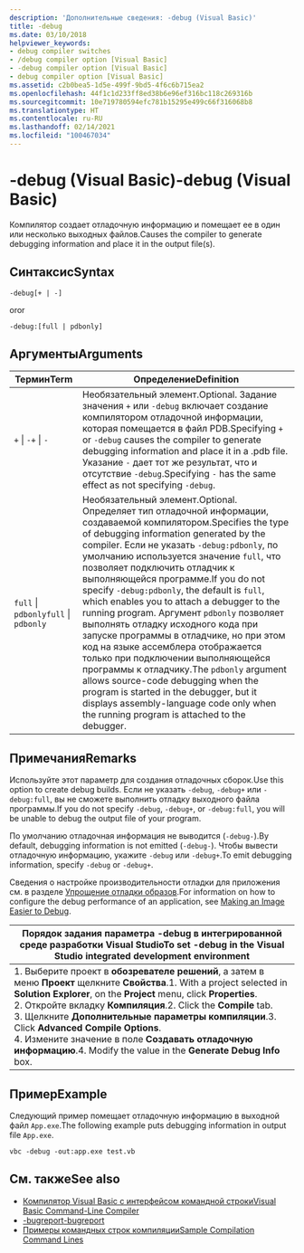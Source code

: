 ```yaml
---
description: 'Дополнительные сведения: -debug (Visual Basic)'
title: -debug
ms.date: 03/10/2018
helpviewer_keywords:
- debug compiler switches
- /debug compiler option [Visual Basic]
- -debug compiler option [Visual Basic]
- debug compiler option [Visual Basic]
ms.assetid: c2b0bea5-1d5e-499f-9bd5-4f6c6b715ea2
ms.openlocfilehash: 44f1c1d233ff8ed38b6e96ef316bc118c269316b
ms.sourcegitcommit: 10e719780594efc781b15295e499c66f316068b8
ms.translationtype: HT
ms.contentlocale: ru-RU
ms.lasthandoff: 02/14/2021
ms.locfileid: "100467034"
---
```

# <a name="-debug-visual-basic"></a><span data-ttu-id="db76e-103">-debug (Visual Basic)</span><span class="sxs-lookup"><span data-stu-id="db76e-103">-debug (Visual Basic)</span></span>

<span data-ttu-id="db76e-104">Компилятор создает отладочную информацию и помещает ее в один или несколько выходных файлов.</span><span class="sxs-lookup"><span data-stu-id="db76e-104">Causes the compiler to generate debugging information and place it in the output file(s).</span></span>

## <a name="syntax"></a><span data-ttu-id="db76e-105">Синтаксис</span><span class="sxs-lookup"><span data-stu-id="db76e-105">Syntax</span></span>

```console
-debug[+ | -]
```

<span data-ttu-id="db76e-106">or</span><span class="sxs-lookup"><span data-stu-id="db76e-106">or</span></span>

```console
-debug:[full | pdbonly]
```

## <a name="arguments"></a><span data-ttu-id="db76e-107">Аргументы</span><span class="sxs-lookup"><span data-stu-id="db76e-107">Arguments</span></span>

|<span data-ttu-id="db76e-108">Термин</span><span class="sxs-lookup"><span data-stu-id="db76e-108">Term</span></span>|<span data-ttu-id="db76e-109">Определение</span><span class="sxs-lookup"><span data-stu-id="db76e-109">Definition</span></span>|
|---|---|
|<span data-ttu-id="db76e-110">`+` &#124; `-`</span><span class="sxs-lookup"><span data-stu-id="db76e-110">`+` &#124; `-`</span></span>|<span data-ttu-id="db76e-111">Необязательный элемент.</span><span class="sxs-lookup"><span data-stu-id="db76e-111">Optional.</span></span> <span data-ttu-id="db76e-112">Задание значения `+` или `-debug` включает создание компилятором отладочной информации, которая помещается в файл PDB.</span><span class="sxs-lookup"><span data-stu-id="db76e-112">Specifying `+` or `-debug` causes the compiler to generate debugging information and place it in a .pdb file.</span></span> <span data-ttu-id="db76e-113">Указание `-` дает тот же результат, что и отсутствие `-debug`.</span><span class="sxs-lookup"><span data-stu-id="db76e-113">Specifying `-` has the same effect as not specifying `-debug`.</span></span>|
|<span data-ttu-id="db76e-114">`full` &#124; `pdbonly`</span><span class="sxs-lookup"><span data-stu-id="db76e-114">`full` &#124; `pdbonly`</span></span>|<span data-ttu-id="db76e-115">Необязательный элемент.</span><span class="sxs-lookup"><span data-stu-id="db76e-115">Optional.</span></span> <span data-ttu-id="db76e-116">Определяет тип отладочной информации, создаваемой компилятором.</span><span class="sxs-lookup"><span data-stu-id="db76e-116">Specifies the type of debugging information generated by the compiler.</span></span> <span data-ttu-id="db76e-117">Если не указать `-debug:pdbonly`, по умолчанию используется значение `full`, что позволяет подключить отладчик к выполняющейся программе.</span><span class="sxs-lookup"><span data-stu-id="db76e-117">If you do not specify `-debug:pdbonly`, the default is `full`, which enables you to attach a debugger to the running program.</span></span> <span data-ttu-id="db76e-118">Аргумент `pdbonly` позволяет выполнять отладку исходного кода при запуске программы в отладчике, но при этом код на языке ассемблера отображается только при подключении выполняющейся программы к отладчику.</span><span class="sxs-lookup"><span data-stu-id="db76e-118">The `pdbonly` argument allows source-code debugging when the program is started in the debugger, but it displays assembly-language code only when the running program is attached to the debugger.</span></span>|

## <a name="remarks"></a><span data-ttu-id="db76e-119">Примечания</span><span class="sxs-lookup"><span data-stu-id="db76e-119">Remarks</span></span>

<span data-ttu-id="db76e-120">Используйте этот параметр для создания отладочных сборок.</span><span class="sxs-lookup"><span data-stu-id="db76e-120">Use this option to create debug builds.</span></span> <span data-ttu-id="db76e-121">Если не указать `-debug`, `-debug+` или `-debug:full`, вы не сможете выполнить отладку выходного файла программы.</span><span class="sxs-lookup"><span data-stu-id="db76e-121">If you do not specify `-debug`, `-debug+`, or `-debug:full`, you will be unable to debug the output file of your program.</span></span>

<span data-ttu-id="db76e-122">По умолчанию отладочная информация не выводится (`-debug-`).</span><span class="sxs-lookup"><span data-stu-id="db76e-122">By default, debugging information is not emitted (`-debug-`).</span></span> <span data-ttu-id="db76e-123">Чтобы вывести отладочную информацию, укажите `-debug` или `-debug+`.</span><span class="sxs-lookup"><span data-stu-id="db76e-123">To emit debugging information, specify `-debug` or `-debug+`.</span></span>

<span data-ttu-id="db76e-124">Сведения о настройке производительности отладки для приложения см. в разделе [Упрощение отладки образов](../../../framework/debug-trace-profile/making-an-image-easier-to-debug.md).</span><span class="sxs-lookup"><span data-stu-id="db76e-124">For information on how to configure the debug performance of an application, see [Making an Image Easier to Debug](../../../framework/debug-trace-profile/making-an-image-easier-to-debug.md).</span></span>

|<span data-ttu-id="db76e-125">Порядок задания параметра -debug в интегрированной среде разработки Visual Studio</span><span class="sxs-lookup"><span data-stu-id="db76e-125">To set -debug in the Visual Studio integrated development environment</span></span>|
|---|
|<span data-ttu-id="db76e-126">1.  Выберите проект в **обозревателе решений**, а затем в меню **Проект** щелкните **Свойства**.</span><span class="sxs-lookup"><span data-stu-id="db76e-126">1.  With a project selected in **Solution Explorer**, on the **Project** menu, click **Properties**.</span></span> <br /><span data-ttu-id="db76e-127">2.  Откройте вкладку **Компиляция**.</span><span class="sxs-lookup"><span data-stu-id="db76e-127">2.  Click the **Compile** tab.</span></span><br /><span data-ttu-id="db76e-128">3.  Щелкните **Дополнительные параметры компиляции**.</span><span class="sxs-lookup"><span data-stu-id="db76e-128">3.  Click **Advanced Compile Options**.</span></span><br /><span data-ttu-id="db76e-129">4.  Измените значение в поле **Создавать отладочную информацию**.</span><span class="sxs-lookup"><span data-stu-id="db76e-129">4.  Modify the value in the **Generate Debug Info** box.</span></span>|

## <a name="example"></a><span data-ttu-id="db76e-130">Пример</span><span class="sxs-lookup"><span data-stu-id="db76e-130">Example</span></span>

<span data-ttu-id="db76e-131">Следующий пример помещает отладочную информацию в выходной файл `App.exe`.</span><span class="sxs-lookup"><span data-stu-id="db76e-131">The following example puts debugging information in output file `App.exe`.</span></span>

```console
vbc -debug -out:app.exe test.vb
```

## <a name="see-also"></a><span data-ttu-id="db76e-132">См. также</span><span class="sxs-lookup"><span data-stu-id="db76e-132">See also</span></span>

- [<span data-ttu-id="db76e-133">Компилятор Visual Basic с интерфейсом командной строки</span><span class="sxs-lookup"><span data-stu-id="db76e-133">Visual Basic Command-Line Compiler</span></span>](index.md)
- [<span data-ttu-id="db76e-134">-bugreport</span><span class="sxs-lookup"><span data-stu-id="db76e-134">-bugreport</span></span>](bugreport.md)
- [<span data-ttu-id="db76e-135">Примеры командных строк компиляции</span><span class="sxs-lookup"><span data-stu-id="db76e-135">Sample Compilation Command Lines</span></span>](sample-compilation-command-lines.md)
